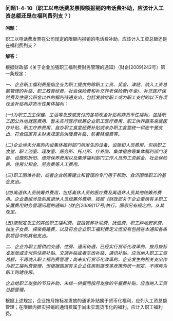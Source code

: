 ### 问题1-4-10（职工以电话费发票限额报销的电话费补助，应该计入工资总额还是在福利费列支？）

**问题：**

职工以电话费发票在公司规定的限额内报销的电话费补助，应该计入工资总额还是在福利费列支？

**解答：**

根据财政部《关于企业加强职工福利费财务管理的通知》（财企[2009]242号）第一条规定：

*一、企业职工福利费是指企业为职工提供的除职工工资、奖金、津贴、纳入工资总额管理的补贴、职工教育经费、社会保险费和补充养老保险费(年金)、补充医疗保险费及住房公积金以外的福利待遇支出，包括发放给职工或为职工支付的以下各项现金补贴和非货币性集体福利：*

*(一)为职工卫生保健、生活等发放或支付的各项现金补贴和非货币性福利，包括职工因公外地就医费用、暂未实行医疗统筹企业职工医疗费用、职工供养直系亲属医疗补贴、职工疗养费用、自办职工食堂经费补贴或未办职工食堂统一供应午餐支出、符合国家有关财务规定的供暖费补贴、防暑降温费等。*

*(二)企业尚未分离的内设集体福利部门所发生的设备、设施和人员费用，包括职工食堂、职工浴室、理发室、医务所、托儿所、疗养院、集体宿舍等集体福利部门设备、设施的折旧、维修保养费用以及集体福利部门工作人员的工资薪金、社会保险费、住房公积金、劳务费等人工费用。*

*(三)职工困难补助，或者企业统筹建立和管理的专门用于帮助、救济困难职工的基金支出。*

*(四)离退休人员统筹外费用，包括离休人员的医疗费及离退休人员其他统筹外费用。企业重组涉及的离退休人员统筹外费用，按照《财政部关于企业重组有关职工安置费用财务管理问题的通知》(财企[2009]117号)执行。国家另有规定的，从其规定。*

*(五)按规定发生的其他职工福利费，包括丧葬补助费、抚恤费、职工异地安家费、独生子女费、探亲假路费，以及符合企业职工福利费定义但没有包括在本通知各条款项目中的其他支出。*

*二、企业为职工提供的交通、住房、通讯待遇，已经实行货币化改革的，按月按标准发放或支付的住房补贴、交通补贴或者车改补贴、通讯补贴，应当纳入职工工资总额，不再纳入职工福利费管理；尚未实行货币化改革的，企业发生的相关支出作为职工福利费管理，但根据国家有关企业住房制度改革政策的统一规定，不得再为职工购建住房。*

*企业给职工发放的节日补助、未统一供餐而按月发放的午餐费补贴，应当纳入工资总额管理。*

根据上述规定，企业按月按标准发放的通讯补贴属于货币化福利，应列入工资总额管理；在限额内据实报销的通讯费属于尚未实现货币化的福利，应计入职工福利费。